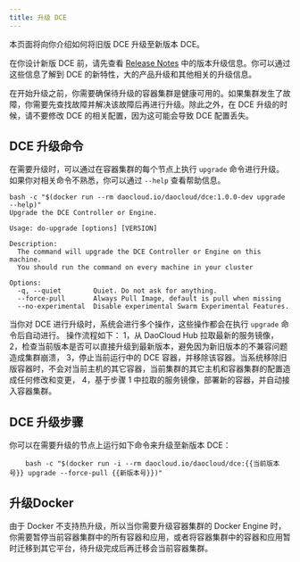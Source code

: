 ```yaml
---
title: 升级 DCE
---
```


本页面将向你介绍如何将旧版 DCE 升级至新版本 DCE。

在你设计新版 DCE 前，请先查看 [Release Notes]() 中的版本升级信息。你可以通过这些信息了解到 DCE 的新特性，大的产品升级和其他相关的升级信息。

在开始升级之前，你需要确保待升级的容器集群是健康可用的。如果集群发生了故障，你需要先查找故障并解决该故障后再进行升级。除此之外，在 DCE 升级的时候，请不要修改 DCE 的相关配置，因为这可能会导致 DCE 配置丢失。


## DCE 升级命令

在需要升级时，可以通过在容器集群的每个节点上执行 `upgrade` 命令进行升级。如果你对相关命令不熟悉，你可以通过 `--help` 查看帮助信息。
```
bash -c "$(docker run --rm daocloud.io/daocloud/dce:1.0.0-dev upgrade --help)"
Upgrade the DCE Controller or Engine.

Usage: do-upgrade [options] [VERSION]

Description:
  The command will upgrade the DCE Controller or Engine on this machine.
  You should run the command on every machine in your cluster

Options:
  -q, --quiet        Quiet. Do not ask for anything.
  --force-pull       Always Pull Image, default is pull when missing
  --no-experimental  Disable experimental Swarm Experimental Features.
```

当你对 DCE 进行升级时，系统会进行多个操作，这些操作都会在执行 `upgrade` 命令后自动进行。
操作流程如下：
1，从 DaoCloud Hub 拉取最新的服务镜像，
2，检查当前版本是否可以直接升级到最新版本，避免因为新旧版本的不兼容问题造成集群崩溃，
3，停止当前运行中的 DCE 容器，并移除该容器。当系统移除旧版容器时，不会对当前主机的其它容器，当前集群的其它主机和容器集群的配置造成任何修改和变更，
4，基于步骤 1 中拉取的服务镜像，部署新的容器，并自动接入容器集群。


## DCE 升级步骤

你可以在需要升级的节点上运行如下命令来升级至新版本 DCE：
```
	bash -c "$(docker run -i --rm daocloud.io/daocloud/dce:{{当前版本号}} upgrade --force-pull {{新版本号}})"
```

## 升级Docker

由于 Docker 不支持热升级，所以当你需要升级容器集群的 Docker Engine 时，你需要暂停当前容器集群中的所有容器和应用，或者将容器集群中的容器和应用暂时迁移到其它平台，待升级完成后再迁移会当前容器集群。
